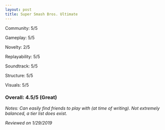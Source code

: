 ```yaml
---
layout: post
title: Super Smash Bros. Ultimate
---
```


Community: 5/5

Gameplay: 5/5

Novelty: 2/5

Replayability: 5/5

Soundtrack: 5/5

Structure: 5/5

Visuals: 5/5

### Overall: 4.5/5 (Great)

*Notes: Can easily find friends to play with (at time of writing). Not extremely balanced, a tier list does exist.*

*Reviewed on 1/29/2019*
